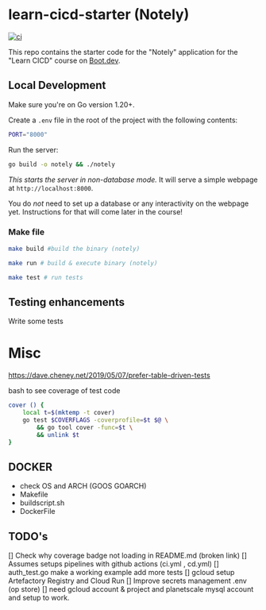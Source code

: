 # learn-cicd-starter (Notely)

[![ci](https://github.com/arechste/learn-cicd-starter/actions/workflows/ci.yml/badge.svg)](https://github.com/arechste/learn-cicd-starter/actions/workflows/ci.yml)

This repo contains the starter code for the "Notely" application for the "Learn CICD" course on [Boot.dev](https://boot.dev).

## Local Development

Make sure you're on Go version 1.20+.

Create a `.env` file in the root of the project with the following contents:

```bash
PORT="8000"
```

Run the server:

```bash
go build -o notely && ./notely
```

*This starts the server in non-database mode.* It will serve a simple webpage at `http://localhost:8000`.

You do *not* need to set up a database or any interactivity on the webpage yet. Instructions for that will come later in the course!

### Make file

```bash
make build #build the binary (notely)
```

```bash
make run # build & execute binary (notely)
```

```bash
make test # run tests
```
## Testing enhancements
Write some tests 

# Misc
https://dave.cheney.net/2019/05/07/prefer-table-driven-tests

bash to see coverage of test code 
```bash
cover () {
    local t=$(mktemp -t cover)
    go test $COVERFLAGS -coverprofile=$t $@ \
        && go tool cover -func=$t \
        && unlink $t
}
```

## DOCKER

- check OS and ARCH (GOOS GOARCH)
- Makefile
- buildscript.sh
- DockerFile

## TODO's

[] Check why coverage badge not loading in README.md (broken link)
[] Assumes setups pipelines with github actions (ci.yml , cd.yml)
[] auth_test.go make a working example add more tests 
[] gcloud setup Artefactory Registry and Cloud Run
[] Improve secrets management .env (op store)
[] need gcloud account & project and planetscale mysql account and setup to work.

